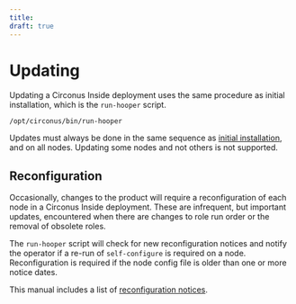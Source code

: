 ```yaml
---
title:
draft: true
---
```


# Updating

Updating a Circonus Inside deployment uses the same procedure as initial
installation, which is the `run-hooper` script.
```
/opt/circonus/bin/run-hooper
```

Updates must always be done in the same sequence as [initial
installation](/InstallGeneral.md#InstallationSequence), and on all nodes.
Updating some nodes and not others is not supported.

## Reconfiguration

Occasionally, changes to the product will require a reconfiguration of each
node in a Circonus Inside deployment. These are infrequent, but important
updates, encountered when there are changes to role run order or the removal of
obsolete roles.

The `run-hooper` script will check for new reconfiguration notices and notify
the operator if a re-run of `self-configure` is required on a node.
Reconfiguration is required if the node config file is older than one or more
notice dates.

This manual includes a list of [reconfiguration notices](/ReconfigNotices.md).
